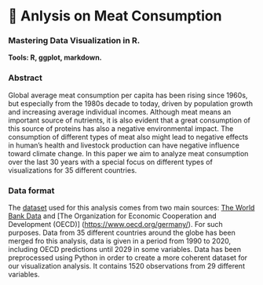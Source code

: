 # 🥩 Anlysis on Meat Consumption
### Mastering Data Visualization in R.
**Tools: R, ggplot, markdown.**

### Abstract
Global average meat consumption per capita has been rising since 1960s, but especially from the 1980s decade to today, driven by population growth and increasing average individual incomes. Although meat means an important source of nutrients, it is also evident that a great consumption of this source of proteins has also a negative environmental impact. The consumption of different types of meat also might lead to negative effects in human’s health and livestock production can have negative influence toward climate change. In this paper we aim to analyze meat consumption over the last 30 years with a special focus on different types of visualizations for 35 different countries.

### Data format
The [dataset](https://github.com/AdriaSG/Analysis_on_Meat_Consumption/blob/main/data_combined_v7.csv) used for this analysis comes from two main sources: [The World Bank Data](https://data.worldbank.org/) and [The Organization for Economic Cooperation and Development (OECD)] (https://www.oecd.org/germany/). For such purposes. Data from 35 different countries around the globe has been merged fro this analysis, data is given in a period from 1990 to 2020, including OECD predictions until 2029 in some variables. Data has been preprocessed using Python in order to create a more coherent dataset for our visualization analysis. It contains 1520 observations from 29 different variables.

